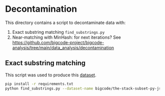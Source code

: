 # Decontamination

This directory contains a script to decontaminate data with:

1. Exact substring matching `find_substrings.py`
2. Near-matching with MinHash: for next iterations? See https://github.com/bigcode-project/bigcode-analysis/tree/main/data_analysis/decontamination

## Exact substring matching

This script was used to produce this [dataset](https://huggingface.co/datasets/bigcode/the-stack-pjjs-decontaminate).
```bash
pip install -r requirements.txt
python find_substrings.py --dataset-name bigcode/the-stack-subset-py-js-java-450k --output-dir /path/to/output --num-proc 32
```

